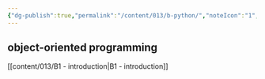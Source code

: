 ```yaml
---
{"dg-publish":true,"permalink":"/content/013/b-python/","noteIcon":"1","created":"2025-08-18T12:10:21.038+01:00","updated":"2025-08-20T09:55:53.035+01:00"}
---
```


## object-oriented programming
[[content/013/B1 - introduction\|B1 - introduction]]

